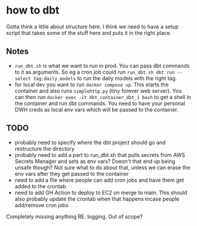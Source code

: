 # how to dbt

Gotta think a little about structure here. I think we need to have a setup script that takes some of the stuff here and puts it in the right place.

## Notes

- `run_dbt.sh` is what we want to run in prod. You can pass dbt commands to it as arguments. So eg a cron job could run `run_dbt.sh dbt run --select tag:daily_models` to run the daily models with the right tag.
- for local dev you want to run `docker compose up`. This starts the container and also runs `simplehttp.py` (tiny forever web server). You can then run `docker exec -it dbt_container_dbt_1 bash` to get a shell in the container and run dbt commands. You need to have your personal DWH creds as local env vars which will be passed to the container.

## TODO

- probably need to specify where the dbt project should go and restructure the directory
- probably need to add a part to run_dbt.sh that pulls secrets from AWS Secrets Manager and sets as env vars? Doesn't that end up being unsafe though? Not sure what to do about that, unless we can erase the env vars after they get passed to the container
- need to add a file where people can add cron jobs and have them get added to the crontab
- need to add GH Action to deploy to EC2 on merge to main. This should also probably update the crontab when that happens incase people add/remove cron jobs.

Completely missing anything RE: logging. Out of scope?